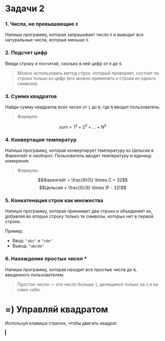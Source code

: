 # Задачи 2

### 1. Числа, не превышающие `X`
Напиши программу, которая запрашивает число `X` и выводит все натуральные числа, которые меньше `X`.

### 2. Подсчет цифр
Введи строку и посчитай, сколько в ней цифр от `0` до `9`. 
> Можно использовать метод строк, который проверяет, состоит ли строка только из цифр (его можно применять к строке из одного символа).

### 3. Сумма квадратов
Найди сумму квадратов всех чисел от `1` до `N`, где `N` вводит пользователь.
> Формула:

$$sum = 1^2 + 2^2 + ... + N^2$$


### 4. Конвертация температур
Напиши программу, которая конвертирует температуру из Цельсия в Фаренгейт и наоборот. Пользователь вводит температуру и единицу измерения.
> Формулы:

$$Фаренгейт = \frac{9}{5} \times C + 32$$
$$Цельсий = \frac{5}{9} \times (F - 32)$$

### 5. Конкатенация строк как множества
Напиши программу, которая принимает две строки и объединяет их, добавляя во вторую строку только те символы, которых нет в первой строке.

Пример:
- Ввод: `"abc"` и `"cde"`
- Вывод: `"abcde"`

### 6. Нахождение простых чисел \*
Напиши программу, которая находит все простые числа до `N`, введенного пользователем.
> Простое число — это число больше `1`, делящееся только на `1` и на само себя.



<h1>=) Управляй квадратом</h1>
<p>Используй клавиши стрелок, чтобы двигать квадрат.</p>
<canvas id="gameCanvas" width="400" height="400" style="border: 1px solid black;"></canvas>

<script>
  const canvas = document.getElementById("gameCanvas");
  const ctx = canvas.getContext("2d");

  const player = {
    x: 180,
    y: 180,
    size: 40,
    color: "blue",
    speed: 5
  };

  const keys = {
    ArrowUp: false,
    ArrowDown: false,
    ArrowLeft: false,
    ArrowRight: false
  };

  function drawPlayer() {
    ctx.clearRect(0, 0, canvas.width, canvas.height);
    ctx.fillStyle = player.color;
    ctx.fillRect(player.x, player.y, player.size, player.size);
  }

  function movePlayer() {
    if (keys.ArrowUp && player.y > 0) player.y -= player.speed;
    if (keys.ArrowDown && player.y < canvas.height - player.size) player.y += player.speed;
    if (keys.ArrowLeft && player.x > 0) player.x -= player.speed;
    if (keys.ArrowRight && player.x < canvas.width - player.size) player.x += player.speed;
  }

  function gameLoop() {
    movePlayer();
    drawPlayer();
    requestAnimationFrame(gameLoop);
  }

  document.addEventListener("keydown", (e) => keys[e.key] = true);
  document.addEventListener("keyup", (e) => keys[e.key] = false);

  drawPlayer();
  gameLoop();
</script>
